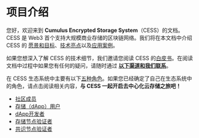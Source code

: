 # 项目介绍

您好，欢迎来到 **Cumulus Encrypted Storage System**（CESS）的文档。CESS 是 Web3 首个支持大规模商业存储的区块链网络。我们将在本文档中介绍 CESS 的 [愿景和目标](introduction/what-is-cess.md)、[技术亮点](introduction/technical-highlight.md)以及[应用案例](introduction/use-cases.md)。

如果您想深入了解 CESS 的技术细节，我们邀请您阅读 CESS 的[白皮书](introduction/whitepaper.md)。在阅读文档中过程中如果您有任何的疑问，请随时通过 [**以下渠道和我们联系**](introduction/contact.md)。

在 CESS 生态系统中主要有以下[五种角色](user-roles.md)。如果您已经确定了自己在生态系统中的角色，请点击阅读相关内容，**与 CESS 一起开启去中心化云存储之旅吧！**

* [社区成员](community/)
* [存储（dApp）用户](user/)
* [dApp开发者](developer/)
* [存储节点验证者](storage-node/)
* [共识节点验证者](consensus-node/)
